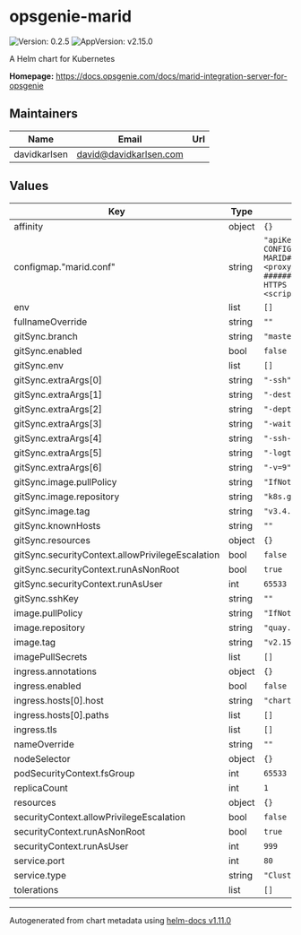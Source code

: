 # opsgenie-marid

![Version: 0.2.5](https://img.shields.io/badge/Version-0.2.5-informational?style=flat-square) ![AppVersion: v2.15.0](https://img.shields.io/badge/AppVersion-v2.15.0-informational?style=flat-square)

A Helm chart for Kubernetes

**Homepage:** <https://docs.opsgenie.com/docs/marid-integration-server-for-opsgenie>

## Maintainers

| Name | Email | Url |
| ---- | ------ | --- |
| davidkarlsen | <david@davidkarlsen.com> |  |

## Values

| Key | Type | Default | Description |
|-----|------|---------|-------------|
| affinity | object | `{}` |  |
| configmap."marid.conf" | string | `"apiKey = YOUR_API_KEY\n#if you are using opsgenie from another domain e.g. eu, sandbox etc.\n#you should update the line below\nopsgenie.api.url = https://api.opsgenie.com\n######################################## MARID CONFIGURATION ##################################################\n\n######################################## PROXY SERVER CONFIGURATION ############################################\n#http.proxy.server.enabled=false\n#http.proxy.server.port=11111\n#http.proxy.server.host=localhost\n#http.proxy.server.username=admin\n#http.proxy.server.password=changeme\n\n######################################## PROXY CONFIGURATION FOR EXTERNAL HTTP REQUESTS FROM MARID##############\n#http.proxy.enabled=false\n#http.proxy.host=<proxy_host>\n#http.proxy.port=<proxy_port>\n#http.proxy.username=<proxy_authentication_username>\n#http.proxy.password=<proxy_authentication_password>\n#http.proxy.protocol=<proxy_connection_protocol>\n#http.proxy.authMethod=<proxy_authentication_mechanism>\n\n######################################## HTTP SERVER CONFIGURATION ############################################\n#maridKey=changeme\n#http.server.enabled=true\n#http.server.host=localhost\n#http.server.port=8080\n#http.server.maxContentLength=2000000\n\n#async.script.shutdown.wait.time=90000\n#async.script.executor.thread.count=20\n#async.script.executor.queue.count=10000\n\n######################################## HTTPS SERVER CONFIGURATION ############################################\n#https.server.enabled=true\n#https.server.host=localhost\n#https.server.port=8443\n#https.server.maxContentLength=2000000\n\n#######################################ALERT ACTION SCRIPT CONFIGURATION #####################################\n#actions.<action_name>.script=<script_file_name>\n##############################################################################################################\n"` |  |
| env | list | `[]` |  |
| fullnameOverride | string | `""` |  |
| gitSync.branch | string | `"master"` |  |
| gitSync.enabled | bool | `false` |  |
| gitSync.env | list | `[]` |  |
| gitSync.extraArgs[0] | string | `"-ssh"` |  |
| gitSync.extraArgs[1] | string | `"-dest=scripts"` |  |
| gitSync.extraArgs[2] | string | `"-depth=1"` |  |
| gitSync.extraArgs[3] | string | `"-wait=60"` |  |
| gitSync.extraArgs[4] | string | `"-ssh-known-hosts=false"` |  |
| gitSync.extraArgs[5] | string | `"-logtostderr"` |  |
| gitSync.extraArgs[6] | string | `"-v=9"` |  |
| gitSync.image.pullPolicy | string | `"IfNotPresent"` |  |
| gitSync.image.repository | string | `"k8s.gcr.io/git-sync/git-sync"` |  |
| gitSync.image.tag | string | `"v3.4.0"` |  |
| gitSync.knownHosts | string | `""` |  |
| gitSync.resources | object | `{}` |  |
| gitSync.securityContext.allowPrivilegeEscalation | bool | `false` |  |
| gitSync.securityContext.runAsNonRoot | bool | `true` |  |
| gitSync.securityContext.runAsUser | int | `65533` |  |
| gitSync.sshKey | string | `""` |  |
| image.pullPolicy | string | `"IfNotPresent"` |  |
| image.repository | string | `"quay.io/evryfs/docker-marid"` |  |
| image.tag | string | `"v2.15.0-8"` |  |
| imagePullSecrets | list | `[]` |  |
| ingress.annotations | object | `{}` |  |
| ingress.enabled | bool | `false` |  |
| ingress.hosts[0].host | string | `"chart-example.local"` |  |
| ingress.hosts[0].paths | list | `[]` |  |
| ingress.tls | list | `[]` |  |
| nameOverride | string | `""` |  |
| nodeSelector | object | `{}` |  |
| podSecurityContext.fsGroup | int | `65533` |  |
| replicaCount | int | `1` |  |
| resources | object | `{}` |  |
| securityContext.allowPrivilegeEscalation | bool | `false` |  |
| securityContext.runAsNonRoot | bool | `true` |  |
| securityContext.runAsUser | int | `999` |  |
| service.port | int | `80` |  |
| service.type | string | `"ClusterIP"` |  |
| tolerations | list | `[]` |  |

----------------------------------------------
Autogenerated from chart metadata using [helm-docs v1.11.0](https://github.com/norwoodj/helm-docs/releases/v1.11.0)
